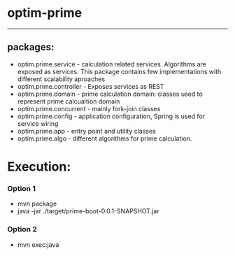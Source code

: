 # optim-prime
---
## packages:

- optim.prime.service - calculation related services. Algorithms are exposed as services. This package contains few implementations
with different scalability aproaches
- optim.prime.controller - Exposes services as REST
- optim.prime.domain - prime calculation domain: classes used to represent prime calcualtion domain
- optim.prime.concurrent - mainly fork-join  classes
- optim.prime.config - application configuration, Spring is used for service wiring
- optim.prime.app - entry point and utility classes
- optim.prime.algo - different algorithms for prime calculation. 
  
  
  
# Execution:
### Option 1
- mvn package
- java -jar ./target/prime-boot-0.0.1-SNAPSHOT.jar

### Option 2
- mvn exec:java
  